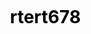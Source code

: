 
<html>
<head>
</head>
<body style="background-image: url(https://mota.ru/upload/wallpapers/source/2011/08/22/10/05/27321/mota_ru_1082243.jpg);z-index: 0">
<div style="
position:absolute;
top:50vh; 
left:50vw;
width:3vh; 
height:3vw;
color:#000; 
z-index: 1


"></div>	
<h1>rtert678</h1>

</body>
</html>
